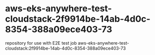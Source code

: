 # aws-eks-anywhere-test-cloudstack-2f9914be-14ab-4d0c-8354-388a09ece403-73
repository for use with E2E test job aws-eks-anywhere-test-cloudstack:2f9914be-14ab-4d0c-8354-388a09ece403-73

